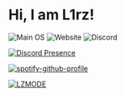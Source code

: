 # Hi, I am L1rz! 
![Main OS](https://img.shields.io/badge/OS-Kubuntu-blue?style=for-the-badge&logo=linux "Main OS") ![Website](https://img.shields.io/badge/Website-nexthost.ml-blue?style=for-the-badge "NextHost")  ![Discord](https://img.shields.io/badge/vk.ru%2Fsecretdan-blue?style=for-the-badge&logo=vk "NextHost")

[![Discord Presence](https://lanyard.cnrad.dev/api/929330791308218388)](https://discord.com/users/929330791308218388) 

[![spotify-github-profile](https://spotify-github-profile.vercel.app/api/view?uid=313naheoocs5ssfbewvrxazflaem&cover_image=true&theme=default&bar_color=53b14f&bar_color_cover=true)](https://github.com/kittinan/spotify-github-profile)

[![LZMODE](https://icecast.beatzone.cz/public/lzm/embed)](https://lirz.space) 
